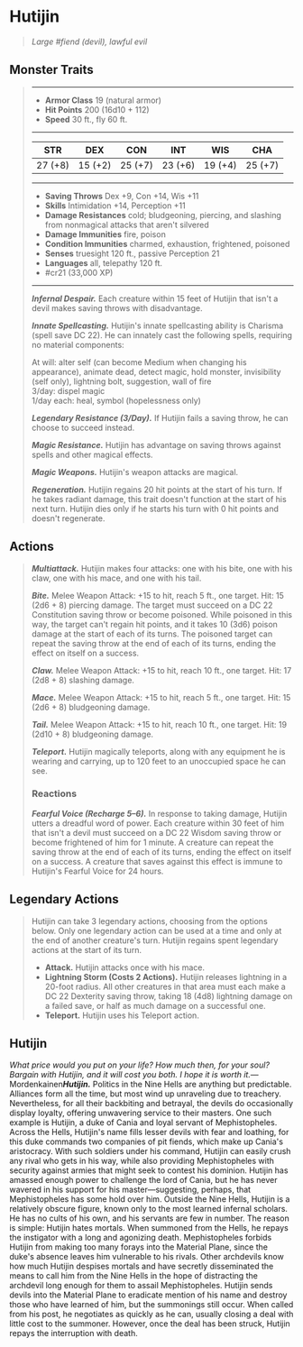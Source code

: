 # Hutijin
>*Large #fiend (devil), lawful evil*
## Monster Traits
>___
>- **Armor Class** 19 (natural armor)
>- **Hit Points** 200 (16d10 + 112)
>- **Speed** 30 ft., fly 60 ft.
>___
>|STR|DEX|CON|INT|WIS|CHA|
>|:---:|:---:|:---:|:---:|:---:|:---:|
>|27 (+8)|15 (+2)|25 (+7)|23 (+6)|19 (+4)|25 (+7)|
>___
>- **Saving Throws** Dex +9, Con +14, Wis +11
>- **Skills** Intimidation +14, Perception +11
>- **Damage Resistances** cold; bludgeoning, piercing, and slashing from nonmagical attacks that aren't silvered
>- **Damage Immunities** fire, poison
>- **Condition Immunities** charmed, exhaustion, frightened, poisoned
>- **Senses** truesight 120 ft., passive Perception 21
>- **Languages** all, telepathy 120 ft.
>- #cr21 (33,000 XP)
>___
>***Infernal Despair.*** Each creature within 15 feet of Hutijin that isn't a devil makes saving throws with disadvantage.  
>
>***Innate Spellcasting.*** Hutijin's innate spellcasting ability is Charisma (spell save DC 22). He can innately cast the following spells, requiring no material components:  
>
>At will: alter self (can become Medium when changing his appearance), animate dead, detect magic, hold monster, invisibility (self only), lightning bolt, suggestion, wall of fire  
>3/day: dispel magic  
>1/day each: heal, symbol (hopelessness only)  
>
>
>***Legendary Resistance (3/Day).*** If Hutijin fails a saving throw, he can choose to succeed instead.  
>
>***Magic Resistance.*** Hutijin has advantage on saving throws against spells and other magical effects.  
>
>***Magic Weapons.*** Hutijin's weapon attacks are magical.  
>
>***Regeneration.*** Hutijin regains 20 hit points at the start of his turn. If he takes radiant damage, this trait doesn't function at the start of his next turn. Hutijin dies only if he starts his turn with 0 hit points and doesn't regenerate.  
>
## Actions
>***Multiattack.*** Hutijin makes four attacks: one with his bite, one with his claw, one with his mace, and one with his tail.  
>
>***Bite.*** Melee Weapon Attack: +15 to hit, reach 5 ft., one target. Hit: 15 (2d6 + 8) piercing damage. The target must succeed on a DC 22 Constitution saving throw or become poisoned. While poisoned in this way, the target can't regain hit points, and it takes 10 (3d6) poison damage at the start of each of its turns. The poisoned target can repeat the saving throw at the end of each of its turns, ending the effect on itself on a success.  
>
>***Claw.*** Melee Weapon Attack: +15 to hit, reach 10 ft., one target. Hit: 17 (2d8 + 8) slashing damage.  
>
>***Mace.*** Melee Weapon Attack: +15 to hit, reach 5 ft., one target. Hit: 15 (2d6 + 8) bludgeoning damage.  
>
>***Tail.*** Melee Weapon Attack: +15 to hit, reach 10 ft., one target. Hit: 19 (2d10 + 8) bludgeoning damage.  
>
>***Teleport.*** Hutijin magically teleports, along with any equipment he is wearing and carrying, up to 120 feet to an unoccupied space he can see.  
>
>### Reactions
>***Fearful Voice (Recharge 5–6).*** In response to taking damage, Hutijin utters a dreadful word of power. Each creature within 30 feet of him that isn't a devil must succeed on a DC 22 Wisdom saving throw or become frightened of him for 1 minute. A creature can repeat the saving throw at the end of each of its turns, ending the effect on itself on a success. A creature that saves against this effect is immune to Hutijin's Fearful Voice for 24 hours.  
>
## Legendary Actions
>Hutijin can take 3 legendary actions, choosing from the options below. Only one legendary action can be used at a time and only at the end of another creature's turn. Hutijin regains spent legendary actions at the start of its turn.
>
>- **Attack.** Hutijin attacks once with his mace.
>- **Lightning Storm (Costs 2 Actions).** Hutijin releases lightning in a 20-foot radius. All other creatures in that area must each make a DC 22 Dexterity saving throw, taking 18 (4d8) lightning damage on a failed save, or half as much damage on a successful one.
>- **Teleport.** Hutijin uses his Teleport action.
## Hutijin
*What price would you put on your life? How much then, for your soul? Bargain with Hutijin, and it will cost you both. I hope it is worth it.*— Mordenkainen***Hutijin.*** Politics in the Nine Hells are anything but predictable. Alliances form all the time, but most wind up unraveling due to treachery. Nevertheless, for all their backbiting and betrayal, the devils do occasionally display loyalty, offering unwavering service to their masters. One such example is Hutijin, a duke of Cania and loyal servant of Mephistopheles.
Across the Hells, Hutijin's name fills lesser devils with fear and loathing, for this duke commands two companies of pit fiends, which make up Cania's aristocracy. With such soldiers under his command, Hutijin can easily crush any rival who gets in his way, while also providing Mephistopheles with security against armies that might seek to contest his dominion. Hutijin has amassed enough power to challenge the lord of Cania, but he has never wavered in his support for his master—suggesting, perhaps, that Mephistopheles has some hold over him.
Outside the Nine Hells, Hutijin is a relatively obscure figure, known only to the most learned infernal scholars. He has no cults of his own, and his servants are few in number. The reason is simple: Hutijin hates mortals. When summoned from the Hells, he repays the instigator with a long and agonizing death.
Mephistopheles forbids Hutijin from making too many forays into the Material Plane, since the duke's absence leaves him vulnerable to his rivals. Other archdevils know how much Hutijin despises mortals and have secretly disseminated the means to call him from the Nine Hells in the hope of distracting the archdevil long enough for them to assail Mephistopheles. Hutijin sends devils into the Material Plane to eradicate mention of his name and destroy those who have learned of him, but the summonings still occur. When called from his post, he negotiates as quickly as he can, usually closing a deal with little cost to the summoner. However, once the deal has been struck, Hutijin repays the interruption with death.